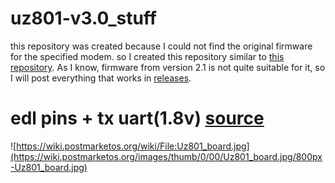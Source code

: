 # uz801-v3.0_stuff
this repository was created because I could not find the original firmware for the specified modem. so I created this repository similar to [this repository](https://github.com/Mio-sha512/openstick-stuff). As I know, firmware from version 2.1 is not quite suitable for it, so I will post everything that works in [releases](https://github.com/asvdvl/uz801-v3.0_stuff/releases).

# edl pins + tx uart(1.8v) [source](https://wiki.postmarketos.org/wiki/Zhihe_series_LTE_dongles_(generic-zhihe))
![https://wiki.postmarketos.org/wiki/File:Uz801_board.jpg](https://wiki.postmarketos.org/images/thumb/0/00/Uz801_board.jpg/800px-Uz801_board.jpg)
